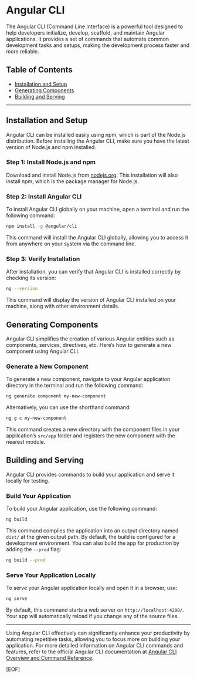 # Angular CLI

The Angular CLI (Command Line Interface) is a powerful tool designed to help developers initialize, develop, scaffold, and maintain Angular applications. It provides a set of commands that automate common development tasks and setups, making the development process faster and more reliable.

## Table of Contents

- [Installation and Setup](#installation-and-setup)
- [Generating Components](#generating-components)
- [Building and Serving](#building-and-serving)

---

## Installation and Setup

Angular CLI can be installed easily using npm, which is part of the Node.js distribution. Before installing the Angular CLI, make sure you have the latest version of Node.js and npm installed.

### Step 1: Install Node.js and npm

Download and install Node.js from [nodejs.org](https://nodejs.org/). This installation will also install npm, which is the package manager for Node.js.

### Step 2: Install Angular CLI

To install Angular CLI globally on your machine, open a terminal and run the following command:

```bash
npm install -g @angular/cli
```

This command will install the Angular CLI globally, allowing you to access it from anywhere on your system via the command line.

### Step 3: Verify Installation

After installation, you can verify that Angular CLI is installed correctly by checking its version:

```bash
ng --version
```

This command will display the version of Angular CLI installed on your machine, along with other environment details.

## Generating Components

Angular CLI simplifies the creation of various Angular entities such as components, services, directives, etc. Here’s how to generate a new component using Angular CLI.

### Generate a New Component

To generate a new component, navigate to your Angular application directory in the terminal and run the following command:

```bash
ng generate component my-new-component
```

Alternatively, you can use the shorthand command:

```bash
ng g c my-new-component
```

This command creates a new directory with the component files in your application’s `src/app` folder and registers the new component with the nearest module.

## Building and Serving

Angular CLI provides commands to build your application and serve it locally for testing.

### Build Your Application

To build your Angular application, use the following command:

```bash
ng build
```

This command compiles the application into an output directory named `dist/` at the given output path. By default, the build is configured for a development environment. You can also build the app for production by adding the `--prod` flag:

```bash
ng build --prod
```

### Serve Your Application Locally

To serve your Angular application locally and open it in a browser, use:

```bash
ng serve
```

By default, this command starts a web server on `http://localhost:4200/`. Your app will automatically reload if you change any of the source files.

---

Using Angular CLI effectively can significantly enhance your productivity by automating repetitive tasks, allowing you to focus more on building your application. For more detailed information on Angular CLI commands and features, refer to the official Angular CLI documentation at [Angular CLI Overview and Command Reference](https://angular.io/cli).

[EOF]
```
